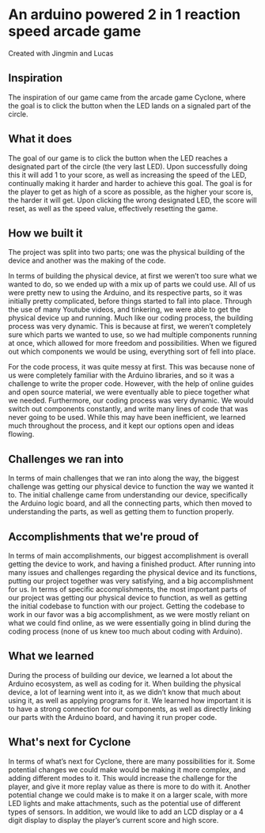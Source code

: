 # An arduino powered 2 in 1 reaction speed arcade game

Created with Jingmin and Lucas


## Inspiration
The inspiration of our game came from the arcade game Cyclone, where the goal is to click the button when the LED lands on a signaled part of the circle. 

## What it does
The goal of our game is to click the button when the LED reaches a designated part of  the circle (the very last LED). Upon successfully doing this it will add 1 to your score, as well as increasing the speed of the LED, continually making it harder and harder to achieve this goal. The goal is for the player to get as high of a score as possible, as the higher your score is, the harder it will get. Upon clicking the wrong designated LED, the score will reset, as well as the speed value, effectively resetting the game. 


## How we built it
The project was split into two parts; one was the physical building of the device and another was the making of the code.  

In terms of building the physical device, at first we weren’t too sure what we wanted to do, so we ended up with a mix up of parts we could use. All of us were pretty new to using the Arduino, and its respective parts, so it was initially pretty complicated, before things started to fall into place. Through the use of many Youtube videos, and  tinkering, we were able to get the physical device up and running. Much like our coding process, the building process was very dynamic. This is because at first, we weren’t completely sure which parts we wanted to use, so we had multiple components running at once, which allowed for more freedom and possibilities. When we figured out which components we would be using, everything sort of fell into place.

For the code process, it was quite messy at first. This was because none of us were completely familiar with the Arduino libraries, and so it was a challenge to write the proper code. However, with the help of online guides and open source material, we were eventually able to piece together what we needed. Furthermore, our coding process was very dynamic. We would switch out components constantly, and write many lines of code that was never going to be used. While this may have been inefficient, we learned much throughout the process, and it kept our options open and ideas flowing.

## Challenges we ran into
In terms of main challenges that we ran into along the way, the biggest challenge was getting our physical device to function the way we wanted it to. The initial challenge came from understanding our device, specifically the Arduino logic board, and all the connecting parts, which then moved to understanding the parts, as well as getting them to function properly.

## Accomplishments that we're proud of
In terms of main accomplishments, our biggest accomplishment is overall getting the device to work, and having a finished product. After running into many issues and challenges regarding the physical device and its functions, putting our project together was very satisfying, and a big accomplishment for us. In terms of specific accomplishments, the most important parts of our project was getting our physical device to function, as well as getting the initial codebase to function with our project. Getting the codebase to work in our favor was a big accomplishment, as we were mostly reliant on what we could find online, as we were essentially going in blind during the coding process (none of us knew too much about coding with Arduino).

## What we learned
During the process of building our device, we learned a lot about the Arduino ecosystem, as well as coding for it. When building the physical device, a lot of learning went into it, as we didn’t know that much about using it, as well as applying programs for it. We learned how important it is to have a strong connection for our components, as well as directly linking our parts with the Arduino board, and having it run proper code. 

## What's next for Cyclone
In terms of what’s next for Cyclone, there are many possibilities for it. Some potential changes we could make would be making it more complex, and adding different modes to it. This would increase the challenge for the player, and give it more replay value as there is more to do with it. Another potential change we could make is to make it on a larger scale, with more LED lights and make attachments, such as the potential use of different types of sensors. In addition, we would like to add an LCD display or a 4 digit display to display the player’s current score and high score. 
